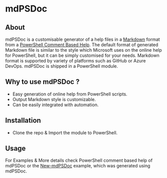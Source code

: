 # mdPSDoc

##  About
mdPSDoc is a customisable generator of a help files in a [Markdown][1] format from a [PowerShell Comment Based Help][2]. The default format of generated Markdown file is similar to the style which Microsoft uses on the online help for PowerShell, but it can be simply customised for your needs. Markdown format is supported by variety of platforms such as GitHub or Azure DevOps. mdPSDoc is shipped in a PowerShell module.

## Why to use mdPSDoc ?

 - Easy generation of online help from PowerShell scripts.
 - Output Markdown style is customizable.
 - Can be easily integrated with automation.

## Installation
- Clone the repo & Import the module to PowerShell.

## Usage
For Examples & More details check PowerShell comment based help of mdPSDoc or the [New-mdPSDoc][3] example, which was generated using mdPSDoc.

[1]: http://en.wikipedia.org/wiki/Markdown
[2]: https://docs.microsoft.com/en-us/powershell/module/microsoft.powershell.core/about/about_comment_based_help?view=powershell-6
[3]:https://github.com/michalzindulka/mdPSDoc/blob/master/Examples/New-mdPSDoc.md

